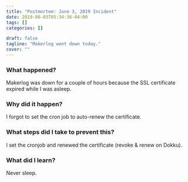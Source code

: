 ```yaml
---
title: "Postmortem: June 3, 2019 Incident"
date: 2019-06-03T05:34:36-04:00
tags: []
categories: []

draft: false
tagline: "Makerlog went down today."
cover: ""
---
```


### What happened?
Makerlog was down for a couple of hours because the SSL certificate expired while I was asleep.

### Why did it happen?
I forgot to set the cron job to auto-renew the certificate.

### What steps did I take to prevent this?
I set the cronjob and renewed the certificate (revoke & renew on Dokku).

### What did I learn?
Never sleep.

